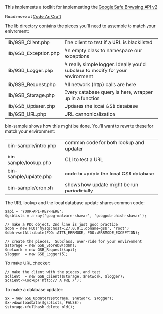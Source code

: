 
This implements a toolkit for implementing the
[Google Safe Browsing API v2](http://code.google.com/apis/safebrowsing/)

Read more at [Code As Craft](http://codeascraft.etsy.com/2012/03/04/google-safe-browsing/)

The lib directory contains the pieces you'll need to assemble to match
your enivroment:

<table>
<tr><td> lib/GSB_Client.php </td><td> The client to test if a URL is blacklisted </td></tr>
<tr><td> lib/GSB_Exception.php </td><td> An empty class to namespace our exceptions </td></tr>
<tr><td> lib/GSB_Logger.php    </td><td> A really simple logger.  Ideally you'd subclass to modify for your environment  </td></tr>
<tr><td> lib/GSB_Request.php   </td><td> All network (http) calls are here  </td></tr>
<tr><td> lib/GSB_Storage.php   </td><td> Every database query is here, wrapper up in a function  </td></tr>
<tr><td> lib/GSB_Updater.php   </td><td> Updates the local GSB database  </td></tr>
<tr><td> lib/GSB_URL.php       </td><td> URL cannonicalization  </td></tr>
</table>

bin-sample shows how this might be done.  You'll want to rewrite these for match your environment:

<table>
<tr><td> bin-sample/intro.php  </td><td> common code for both lookup and updater </td></tr>
<tr><td> bin-sample/lookup.php </td><td> CLI to test a URL </td></tr>
<tr><td> bin-sample/update.php </td><td> code to update the local GSB database </td></tr>
<tr><td> bin-sample/cron.sh    </td><td> shows how update might be run periodicially </td></tr>
</table>

The URL lookup and the local database update shares common code:

    $api = 'YOUR-API-KEY-HERE';
    $gsblists = array('goog-malware-shavar', 'googpub-phish-shavar');

    // make a PDO object, 2nd line is just good practice
    $dbh = new PDO('mysql:host=127.0.0.1;dbname=gsb', 'root');
    $dbh->setAttribute(PDO::ATTR_ERRMODE, PDO::ERRMODE_EXCEPTION);

    // create the pieces.  Subclass, over-ride for your environment
    $storage = new GSB_StoreDB($dbh);
    $network = new GSB_Request($api);
    $logger  = new GSB_Logger(5);


To make URL checker:

    // make the client with the pieces, and test
    $client  = new GSB_Client($storage, $network, $logger);
    $client->lookup('http:// A URL /');

To make a database updater:

    $x = new GSB_Updater($storage, $network, $logger);
    $x->downloadData($gsblists, FALSE);
    $storage->fullhash_delete_old();
